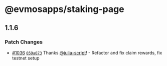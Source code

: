# @evmosapps/staking-page

## 1.1.6

### Patch Changes

- [#1036](https://github.com/evmos/apps/pull/1036) [`059a073`](https://github.com/evmos/apps/commit/059a073c021204e9b60fec0b0c1b547dcd1d582e) Thanks [@julia-script](https://github.com/julia-script)! - Refactor and fix claim rewards, fix testnet setup
